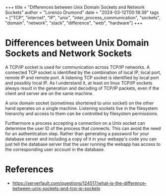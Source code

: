 +++
title = "Differences between Unix Domain Sockets and Network Sockets"
author = "Lorenzo Drumond"
date = "2024-03-12T00:18:39"
tags = ["TCP",  "internet",  "IP",  "unix",  "inter_process_communication",  "sockets",  "domain",  "network",  "stack",  "difference",  "web",  "hardware"]
+++


# Differences between Unix Domain Sockets and Network Sockets
A TCP/IP socket is used for communication across TCP/IP networks. A connected TCP socket is identified by the combination of local IP, local port, remote IP and remote port. A listening TCP socket is identified by local port and possibly local IP. As I understand it, at least on linux TCP/IP sockets always result in the generation and decoding of TCP/IP packets, even if the client and server are on the same machine.

A unix domain socket (sometimes shortened to unix socket) on the other hand operates on a single machine. Listening sockets live in the filesystem hierarchy and access to them can be controlled by filesystem permissions.

Furthermore a process accepting a connection on a Unix socket can determine the user ID of the process that connects. This can avoid the need for an authentication step. Rather than generating a password for your database server and including a copy of it in your webapp's code you can just tell the database server that the user running the webapp has access to the corresponding user account in the database.

# References
- https://serverfault.com/questions/124517/what-is-the-difference-between-unix-sockets-and-tcp-ip-sockets
